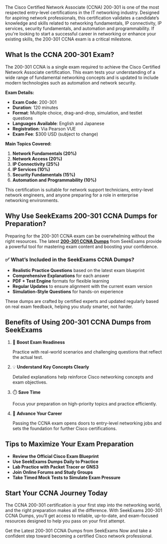 The Cisco Certified Network Associate (CCNA) 200-301 is one of the most respected entry-level certifications in the IT networking industry. Designed for aspiring network professionals, this certification validates a candidate’s knowledge and skills related to networking fundamentals, IP connectivity, IP services, security fundamentals, and automation and programmability. If you're looking to start a successful career in networking or enhance your existing skills, the 200-301 CCNA exam is a critical milestone.

## What Is the CCNA 200-301 Exam?

The 200-301 CCNA is a single exam required to achieve the Cisco Certified Network Associate certification. This exam tests your understanding of a wide range of fundamental networking concepts and is updated to include modern technologies such as automation and network security.

**Exam Details:**

- **Exam Code**: 200-301
- **Duration**: 120 minutes
- **Format**: Multiple choice, drag-and-drop, simulation, and testlet questions
- **Languages Available**: English and Japanese
- **Registration**: Via Pearson VUE
- **Exam Fee**: $300 USD (subject to change)

**Main Topics Covered:**

1. **Network Fundamentals (20%)**
2. **Network Access (20%)**
3. **IP Connectivity (25%)**
4. **IP Services (10%)**
5. **Security Fundamentals (15%)**
6. **Automation and Programmability (10%)**

This certification is suitable for network support technicians, entry-level network engineers, and anyone preparing for a role in enterprise networking environments.

## Why Use SeekExams 200-301 CCNA Dumps for Preparation?

Preparing for the 200-301 CCNA exam can be overwhelming without the right resources. The latest [**200-301 CCNA Dumps**](https://www.seekexams.com/exam/200-301/) from SeekExams provide a powerful tool for mastering exam content and boosting your confidence.

### ✅ What’s Included in the SeekExams CCNA Dumps?

- **Realistic Practice Questions** based on the latest exam blueprint
- **Comprehensive Explanations** for each answer
- **PDF + Test Engine** formats for flexible learning
- **Regular Updates** to ensure alignment with the current exam version
- **Simulation-Style Questions** for hands-on experience

These dumps are crafted by certified experts and updated regularly based on real exam feedback, helping you study smarter, not harder.

## Benefits of Using 200-301 CCNA Dumps from SeekExams

1. 🎯 **Boost Exam Readiness**
    
    Practice with real-world scenarios and challenging questions that reflect the actual test.
    
2. 💡 **Understand Key Concepts Clearly**
    
    Detailed explanations help reinforce Cisco networking concepts and exam objectives.
    
3. ⏱️ **Save Time**
    
    Focus your preparation on high-priority topics and practice efficiently.
    
4. 💼 **Advance Your Career**
    
    Passing the CCNA exam opens doors to entry-level networking jobs and sets the foundation for further Cisco certifications.
    

## Tips to Maximize Your Exam Preparation

- **Review the Official Cisco Exam Blueprint**
- **Use SeekExams Dumps Daily to Practice**
- **Lab Practice with Packet Tracer or GNS3**
- **Join Online Forums and Study Groups**
- **Take Timed Mock Tests to Simulate Exam Pressure**

## Start Your CCNA Journey Today

The CCNA 200-301 certification is your first step into the networking world, and the right preparation makes all the difference. With SeekExams 200-301 CCNA Dumps, you’ll get access to reliable, up-to-date, and exam-focused resources designed to help you pass on your first attempt.

Get the Latest 200-301 CCNA Dumps from SeekExams Now and take a confident step toward becoming a certified Cisco network professional.
